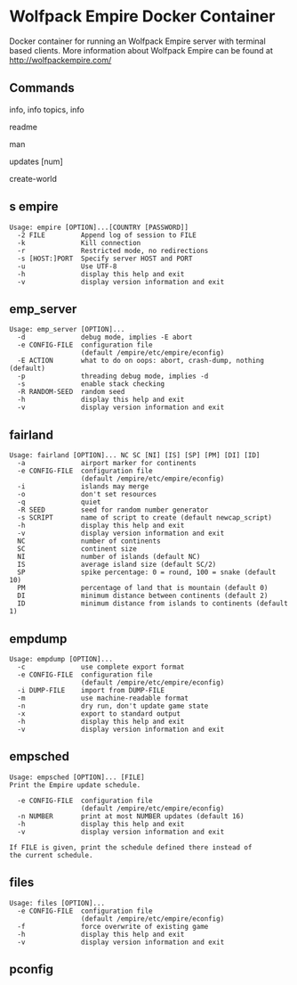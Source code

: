 Wolfpack Empire Docker Container
================================
Docker container for running an Wolfpack Empire server with terminal
based clients. More information about Wolfpack Empire can be found at 
http://wolfpackempire.com/


Commands
--------

info, info topics, info <term>

readme

man <term>

updates [num]

create-world <args for fairland>


s
empire
------
```
Usage: empire [OPTION]...[COUNTRY [PASSWORD]]
  -2 FILE         Append log of session to FILE
  -k              Kill connection
  -r              Restricted mode, no redirections
  -s [HOST:]PORT  Specify server HOST and PORT
  -u              Use UTF-8
  -h              display this help and exit
  -v              display version information and exit
```


emp_server
----------
```
Usage: emp_server [OPTION]...
  -d              debug mode, implies -E abort
  -e CONFIG-FILE  configuration file
                  (default /empire/etc/empire/econfig)
  -E ACTION       what to do on oops: abort, crash-dump, nothing (default)
  -p              threading debug mode, implies -d
  -s              enable stack checking
  -R RANDOM-SEED  random seed
  -h              display this help and exit
  -v              display version information and exit
```


fairland
--------
```
Usage: fairland [OPTION]... NC SC [NI] [IS] [SP] [PM] [DI] [ID]
  -a              airport marker for continents
  -e CONFIG-FILE  configuration file
                  (default /empire/etc/empire/econfig)
  -i              islands may merge
  -o              don't set resources
  -q              quiet
  -R SEED         seed for random number generator
  -s SCRIPT       name of script to create (default newcap_script)
  -h              display this help and exit
  -v              display version information and exit
  NC              number of continents
  SC              continent size
  NI              number of islands (default NC)
  IS              average island size (default SC/2)
  SP              spike percentage: 0 = round, 100 = snake (default 10)
  PM              percentage of land that is mountain (default 0)
  DI              minimum distance between continents (default 2)
  ID              minimum distance from islands to continents (default 1)
```

empdump
-------
```
Usage: empdump [OPTION]...
  -c              use complete export format
  -e CONFIG-FILE  configuration file
                  (default /empire/etc/empire/econfig)
  -i DUMP-FILE    import from DUMP-FILE
  -m              use machine-readable format
  -n              dry run, don't update game state
  -x              export to standard output
  -h              display this help and exit
  -v              display version information and exit
```

empsched
--------
```
Usage: empsched [OPTION]... [FILE]
Print the Empire update schedule.

  -e CONFIG-FILE  configuration file
                  (default /empire/etc/empire/econfig)
  -n NUMBER       print at most NUMBER updates (default 16)
  -h              display this help and exit
  -v              display version information and exit

If FILE is given, print the schedule defined there instead of
the current schedule.
```

files
-----
```
Usage: files [OPTION]...
  -e CONFIG-FILE  configuration file
                  (default /empire/etc/empire/econfig)
  -f              force overwrite of existing game
  -h              display this help and exit
  -v              display version information and exit
```

pconfig
-------


